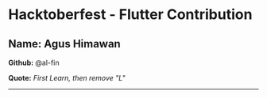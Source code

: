 # Hacktoberfest - Flutter Contribution

## Name: Agus Himawan

**Github:** @al-fin

**Quote:** _First Learn, then remove "L"_

---

